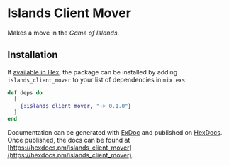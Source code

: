 # Islands Client Mover

Makes a move in the _Game of Islands_.

## Installation

If [available in Hex](https://hex.pm/docs/publish), the package can be installed
by adding `islands_client_mover` to your list of dependencies in `mix.exs`:

```elixir
def deps do
  [
    {:islands_client_mover, "~> 0.1.0"}
  ]
end
```

Documentation can be generated with [ExDoc](https://github.com/elixir-lang/ex_doc)
and published on [HexDocs](https://hexdocs.pm). Once published, the docs can
be found at [https://hexdocs.pm/islands_client_mover](https://hexdocs.pm/islands_client_mover).

